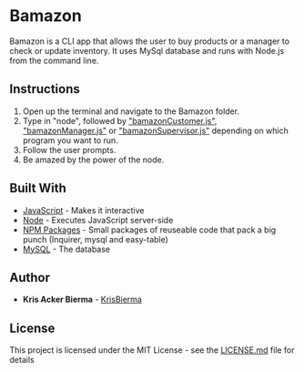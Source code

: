 # Bamazon
Bamazon is a CLI app that allows the user to buy products or a manager to check or update inventory. It uses MySql database and runs with Node.js from the command line. 

## Instructions

1. Open up the terminal and navigate to the Bamazon folder.
2. Type in "node", followed by ["bamazonCustomer.js"](https://cl.ly/22362J1e1C0S), ["bamazonManager.js"](https://cl.ly/2M2k301y2i2W) or ["bamazonSupervisor.js"](https://cl.ly/1U302S3m3m0K) depending on which program you want to run. 
3. Follow the user prompts.
4. Be amazed by the power of the node.

## Built With

* [JavaScript](https://developer.mozilla.org/en-US/docs/Web/JavaScript) - Makes it interactive
* [Node](http://jquery.com/) - Executes JavaScript server-side
* [NPM Packages](https://www.npmjs.com/) - Small packages of reuseable code that pack a big punch (Inquirer, mysql and easy-table)
* [MySQL](https://www.mysql.com/) - The database  

## Author

* **Kris Acker Bierma** - [KrisBierma](https://github.com/KrisBierma)

## License

This project is licensed under the MIT License - see the [LICENSE.md](LICENSE.md) file for details